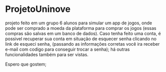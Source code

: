 # ProjetoUninove

projeto feito em um grupo 6 alunos para simular um app de jogos, onde pode ser comprado a moeda da plataforma para comprar os jogos (essas compras sâo salvas 
em um banco de dados). Caso tenha feito uma conta, é possivel recuperar sua conta em situação de esquecer senha clicando no link de esqueci senha,
(passando as informações corretas você ira receber e-mail com codigo para conseguir trocar a senha); há outras funcionalidades também para ser vistas.

Espero que gostem;
